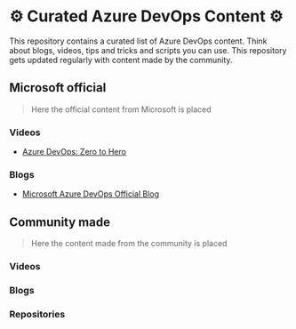 # ⚙️ Curated Azure DevOps Content ⚙️

This repository contains a curated list of Azure DevOps content. Think about blogs, videos, tips and tricks and scripts you can use. This repository gets updated regularly with content made by the community.


## Microsoft official

> Here the official content from Microsoft is placed

### Videos

- [Azure DevOps: Zero to Hero](https://www.youtube.com/watch?v=DoWhZO7nbCY)

### Blogs

- [Microsoft Azure DevOps Official Blog](https://devblogs.microsoft.com/devops/)

## Community made

> Here the content made from the community is placed

### Videos

### Blogs

### Repositories